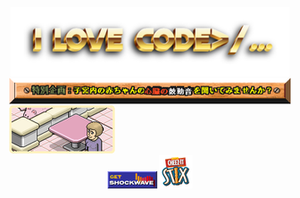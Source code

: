 <div style="text-align: center;">
    <img src="I-love-code-18-09-2024 (1).png" alt="Image" width="500px" style="display: inline-block;">
</div>

<img src="menu-tokukikaku.png">
<img src="screenies_rev.gif">

<div style="text-align: center;">
  <img src="get_shockwave.png">
  <img src="cheez_its_logo.png">
</div>
